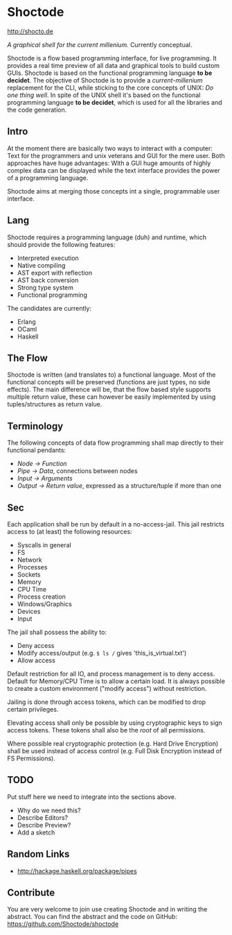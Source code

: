 # Shoctode

http://shocto.de

*A graphical shell for the current millenium.*
Currently conceptual.

Shoctode is a flow based programming interface,
for live programming.
It provides a real time preview of all data and graphical
tools to build custom GUIs.
Shoctode is based on the functional programming language
**to be decidet**.
The objective of Shoctode is to provide a
*current-millenium* replacement for the CLI, while sticking
to the core concepts of UNIX: *Do one thing well*.
In spite of the UNIX shell it's based on the functional
programming language **to be decidet**, which is used for
all the libraries and the code generation.

## Intro

At the moment there are basically two ways to interact with
a computer: Text for the programmers and unix veterans and
GUI for the mere user. Both approaches have huge advantages:
With a GUI huge amounts of highly complex data can be
displayed while the text interface provides the power of a
programming language.

Shoctode aims at merging those concepts int a single,
programmable user interface.

## Lang

Shoctode requires a programming language (duh) and runtime,
which should provide the following features:

* Interpreted execution
* Native compiling
* AST export with reflection
* AST back conversion
* Strong type system
* Functional programming

The candidates are currently:

* Erlang
* OCaml
* Haskell

## The Flow

Shoctode is written (and translates to) a functional
language. Most of the functional concepts will be
preserved (functions are just types, no side effects).
The main difference will be, that the flow based style
supports multiple return value, these can however be easily
implemented by using tuples/structures as return value.

## Terminology

The following concepts of data flow programming shall map
directly to their functional pendants:

* *Node -> Function*
* *Pipe -> Data*, connections between nodes
* *Input -> Arguments*
* *Output -> Return value*, expressed as a structure/tuple
  if more than one

## Sec

Each application shall be run by default in a no-access-jail.
This jail restricts access to (at least) the following resources:

* Syscalls in general
* FS
* Network
* Processes
* Sockets
* Memory
* CPU Time
* Process creation
* Windows/Graphics
* Devices
* Input

The jail shall possess the ability to:

* Deny access
* Modify access/output (e.g. `$ ls /` gives
  'this_is_virtual.txt')
* Allow access

Default restriction for all IO, and process management is to deny access.
Default for Memory/CPU Time is to allow a certain load.
It is always possible to create a custom environment ("modify
access") without restriction.

Jailing is done through access tokens, which can be modified
to drop certain privileges.

Elevating access shall only be possible by using
cryptographic keys to sign access tokens.
These tokens shall also be the *root* of all permissions.

Where possible real cryptographic protection (e.g. Hard
Drive Encryption) shall be used instead of access control
(e.g. Full Disk Encryption instead of FS Permissions).

## TODO

Put stuff here we need to integrate into the sections above.

* Why do we need this?
* Describe Editors?
* Describe Preview?
* Add a sketch

## Random Links

* http://hackage.haskell.org/package/pipes

## Contribute

You are very welcome to join use creating Shoctode and in
writing the abstract.
You can find the abstract and the code on GitHub:
https://github.com/Shoctode/shoctode
